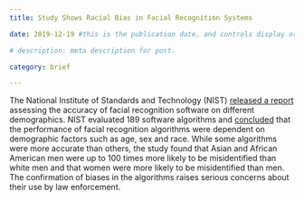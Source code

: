 ```yaml
---
title: Study Shows Racial Bias in Facial Recognition Systems

date: 2019-12-19 #this is the publication date, and controls display order.

# description: meta description for post.

category: brief

---
```


The National Institute of Standards and Technology (NIST) [released a report][l1] assessing the accuracy of facial recognition software on different demographics. NIST evaluated 189 software algorithms and [concluded][l2] that the performance of facial recognition algorithms were dependent on demographic factors such as age, sex and race. While some algorithms were more accurate than others, the study found that Asian and African American men were up to 100 times more likely to be misidentified than white men and that women were more likely to be misidentified than men. The confirmation of biases in the algorithms raises serious concerns about their use by law enforcement. 

[l1]: https://www.nist.gov/news-events/news/2019/12/nist-study-evaluates-effects-race-age-sex-face-recognition-software
[l2]: https://www.washingtonpost.com/technology/2019/12/19/federal-study-confirms-racial-bias-many-facial-recognition-systems-casts-doubt-their-expanding-use/

